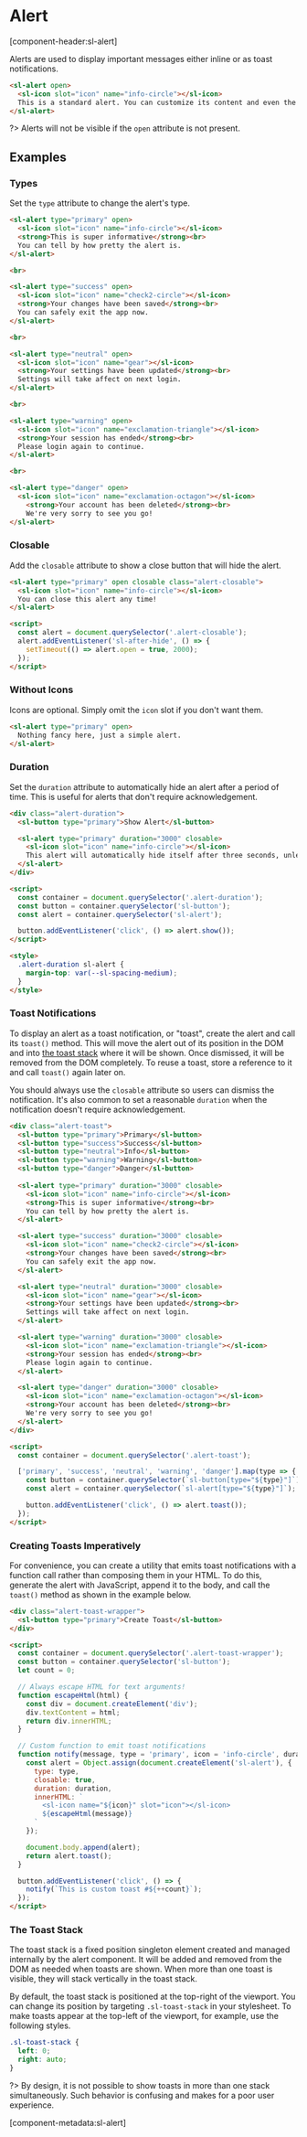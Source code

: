 # Alert

[component-header:sl-alert]

Alerts are used to display important messages either inline or as toast notifications.

```html preview
<sl-alert open>
  <sl-icon slot="icon" name="info-circle"></sl-icon>
  This is a standard alert. You can customize its content and even the icon.
</sl-alert>
```

?> Alerts will not be visible if the `open` attribute is not present.

## Examples

### Types

Set the `type` attribute to change the alert's type.

```html preview
<sl-alert type="primary" open>
  <sl-icon slot="icon" name="info-circle"></sl-icon>
  <strong>This is super informative</strong><br>
  You can tell by how pretty the alert is.
</sl-alert>

<br>

<sl-alert type="success" open>
  <sl-icon slot="icon" name="check2-circle"></sl-icon>
  <strong>Your changes have been saved</strong><br>
  You can safely exit the app now.
</sl-alert>

<br>

<sl-alert type="neutral" open>
  <sl-icon slot="icon" name="gear"></sl-icon>
  <strong>Your settings have been updated</strong><br>
  Settings will take affect on next login.
</sl-alert>

<br>

<sl-alert type="warning" open>
  <sl-icon slot="icon" name="exclamation-triangle"></sl-icon>
  <strong>Your session has ended</strong><br>
  Please login again to continue.
</sl-alert>

<br>

<sl-alert type="danger" open>
  <sl-icon slot="icon" name="exclamation-octagon"></sl-icon>
    <strong>Your account has been deleted</strong><br>
    We're very sorry to see you go!
</sl-alert>
```

### Closable

Add the `closable` attribute to show a close button that will hide the alert.

```html preview
<sl-alert type="primary" open closable class="alert-closable">
  <sl-icon slot="icon" name="info-circle"></sl-icon>
  You can close this alert any time!
</sl-alert>

<script>
  const alert = document.querySelector('.alert-closable');
  alert.addEventListener('sl-after-hide', () => {
    setTimeout(() => alert.open = true, 2000);
  });
</script>
```

### Without Icons

Icons are optional. Simply omit the `icon` slot if you don't want them.

```html preview
<sl-alert type="primary" open>
  Nothing fancy here, just a simple alert.
</sl-alert>
```

### Duration

Set the `duration` attribute to automatically hide an alert after a period of time. This is useful for alerts that don't require acknowledgement.

```html preview
<div class="alert-duration">
  <sl-button type="primary">Show Alert</sl-button>

  <sl-alert type="primary" duration="3000" closable>
    <sl-icon slot="icon" name="info-circle"></sl-icon>
    This alert will automatically hide itself after three seconds, unless you interact with it.
  </sl-alert>
</div>

<script>
  const container = document.querySelector('.alert-duration');
  const button = container.querySelector('sl-button');
  const alert = container.querySelector('sl-alert');

  button.addEventListener('click', () => alert.show());
</script>

<style>
  .alert-duration sl-alert {
    margin-top: var(--sl-spacing-medium);
  }
</style>
```

### Toast Notifications

To display an alert as a toast notification, or "toast", create the alert and call its `toast()` method. This will move the alert out of its position in the DOM and into [the toast stack](#the-toast-stack) where it will be shown. Once dismissed, it will be removed from the DOM completely. To reuse a toast, store a reference to it and call `toast()` again later on.

You should always use the `closable` attribute so users can dismiss the notification. It's also common to set a reasonable `duration` when the notification doesn't require acknowledgement.

```html preview
<div class="alert-toast">
  <sl-button type="primary">Primary</sl-button>
  <sl-button type="success">Success</sl-button>
  <sl-button type="neutral">Info</sl-button>
  <sl-button type="warning">Warning</sl-button>
  <sl-button type="danger">Danger</sl-button>
  
  <sl-alert type="primary" duration="3000" closable>
    <sl-icon slot="icon" name="info-circle"></sl-icon>
    <strong>This is super informative</strong><br>
    You can tell by how pretty the alert is.
  </sl-alert>

  <sl-alert type="success" duration="3000" closable>
    <sl-icon slot="icon" name="check2-circle"></sl-icon>
    <strong>Your changes have been saved</strong><br>
    You can safely exit the app now.
  </sl-alert>

  <sl-alert type="neutral" duration="3000" closable>
    <sl-icon slot="icon" name="gear"></sl-icon>
    <strong>Your settings have been updated</strong><br>
    Settings will take affect on next login.
  </sl-alert>

  <sl-alert type="warning" duration="3000" closable>
    <sl-icon slot="icon" name="exclamation-triangle"></sl-icon>
    <strong>Your session has ended</strong><br>
    Please login again to continue.
  </sl-alert>

  <sl-alert type="danger" duration="3000" closable>
    <sl-icon slot="icon" name="exclamation-octagon"></sl-icon>
    <strong>Your account has been deleted</strong><br>
    We're very sorry to see you go!
  </sl-alert>
</div>

<script>
  const container = document.querySelector('.alert-toast');

  ['primary', 'success', 'neutral', 'warning', 'danger'].map(type => {
    const button = container.querySelector(`sl-button[type="${type}"]`);
    const alert = container.querySelector(`sl-alert[type="${type}"]`);

    button.addEventListener('click', () => alert.toast());
  });
</script>
```

### Creating Toasts Imperatively

For convenience, you can create a utility that emits toast notifications with a function call rather than composing them in your HTML. To do this, generate the alert with JavaScript, append it to the body, and call the `toast()` method as shown in the example below.

```html preview
<div class="alert-toast-wrapper">
  <sl-button type="primary">Create Toast</sl-button>
</div>

<script>
  const container = document.querySelector('.alert-toast-wrapper');
  const button = container.querySelector('sl-button');
  let count = 0;

  // Always escape HTML for text arguments!
  function escapeHtml(html) {
    const div = document.createElement('div');
    div.textContent = html;
    return div.innerHTML;
  }  

  // Custom function to emit toast notifications
  function notify(message, type = 'primary', icon = 'info-circle', duration = 3000) {
    const alert = Object.assign(document.createElement('sl-alert'), {
      type: type,
      closable: true,
      duration: duration,
      innerHTML: `
        <sl-icon name="${icon}" slot="icon"></sl-icon>
        ${escapeHtml(message)}
      `
    });

    document.body.append(alert);
    return alert.toast();
  }

  button.addEventListener('click', () => {
    notify(`This is custom toast #${++count}`);
  });
</script>
```

### The Toast Stack

The toast stack is a fixed position singleton element created and managed internally by the alert component. It will be added and removed from the DOM as needed when toasts are shown. When more than one toast is visible, they will stack vertically in the toast stack.

By default, the toast stack is positioned at the top-right of the viewport. You can change its position by targeting `.sl-toast-stack` in your stylesheet. To make toasts appear at the top-left of the viewport, for example, use the following styles.

```css
.sl-toast-stack {
  left: 0;
  right: auto;
}
```

?> By design, it is not possible to show toasts in more than one stack simultaneously. Such behavior is confusing and makes for a poor user experience.

[component-metadata:sl-alert]
